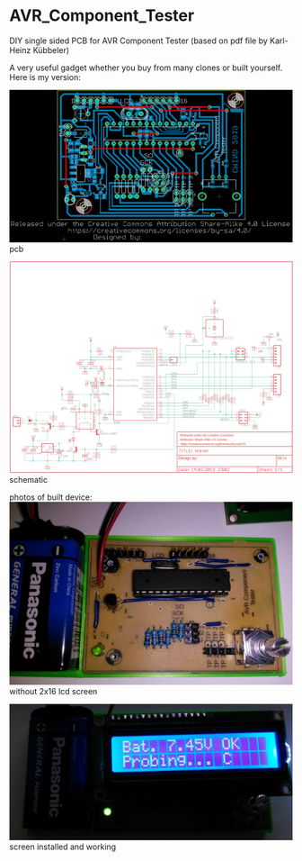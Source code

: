 # AVR_Component_Tester
DIY single sided PCB for AVR Component Tester (based on pdf file by Karl-Heinz Kübbeler)

A very useful gadget whether you buy from many clones or built yourself. Here is my version:


<img src="images/pcb.png">pcb</img>

<img src="images/schematic.png">schematic</img>

photos of built device:
<img src="images/photo-2.jpg">without 2x16 lcd screen</img>

<img src="images/photo-1.jpg">screen installed and working</img>